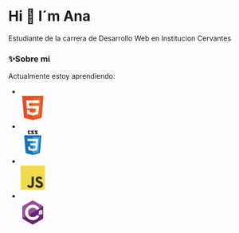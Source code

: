 <h1>Hi 👋 I´m Ana</h1> 

<p> Estudiante de la carrera de Desarrollo Web en Institucion Cervantes</p>

<h3>✨Sobre mi</h3>

Actualmente estoy aprendiendo:
- <code> <img height="50" src="https://raw.githubusercontent.com/devicons/devicon/master/icons/html5/html5-original.svg"> </code> 
- <code> <img height="50" src="https://raw.githubusercontent.com/devicons/devicon/master/icons/css3/css3-original-wordmark.svg"> </code>
- <code> <img height="50" src="https://raw.githubusercontent.com/devicons/devicon/master/icons/javascript/javascript-original.svg"> </code>
- <code> <img height="50" src="https://raw.githubusercontent.com/devicons/devicon/master/icons/csharp/csharp-original.svg"> </code>


  

<!--
📫 How to reach me: 

 <!--
- 🔭 I’m currently working on ...
- 🌱 I’m currently learning ...
- 👯 I’m looking to collaborate on ...
- 🤔 I’m looking for help with ...
- 💬 Ask me about ...
- 
- 😄 Pronouns: ...
- ⚡ Fun fact: ...
  -->
